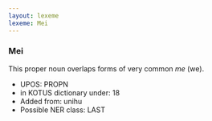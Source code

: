 ```yaml
---
layout: lexeme
lexeme: Mei
---
```


###  Mei

This proper noun overlaps forms of very common *me* (we).
* UPOS:  PROPN
* in KOTUS dictionary under:  18
* Added from:  unihu
* Possible NER class:  LAST

